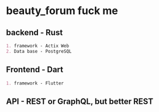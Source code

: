 # beauty_forum fuck me

## backend - Rust

```markdown
1. framework - Actix Web
2. Data base - PostgreSQL
```

## Frontend - Dart

```markdown
1. framework - Flutter
```

## API - REST or GraphQL, but better REST
